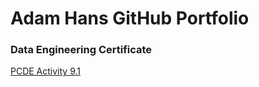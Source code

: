 # Adam Hans GitHub Portfolio
### Data Engineering Certificate

[PCDE Activity 9.1](https://adamrhans.github.io/PCDE-Activity-9.1/)
